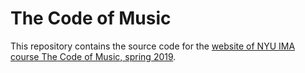 # The Code of Music

This repository contains the source code for the [website of NYU IMA course The Code of Music, spring 2019](https://luisaph.github.io/the-code-of-music-spring-2019/).
